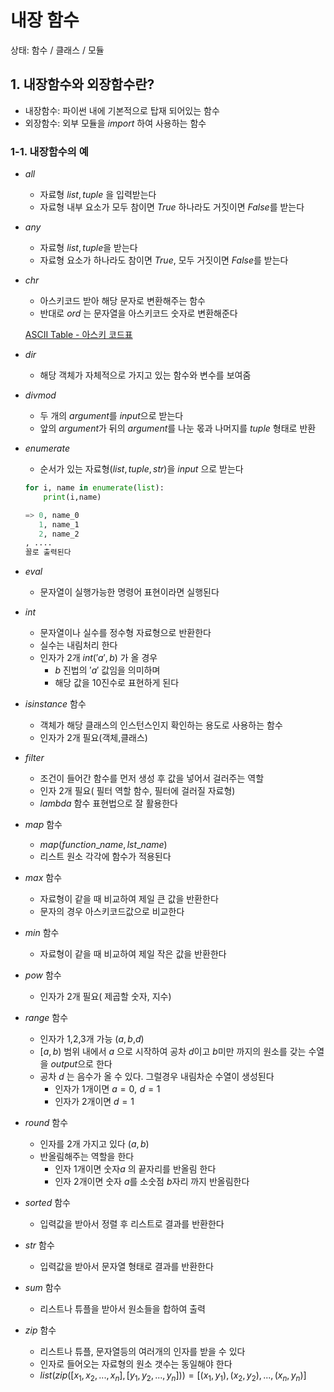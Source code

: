 # 내장 함수

상태: 함수 / 클래스 / 모듈

## 1. 내장함수와 외장함수란?

- 내장함수: 파이썬 내에 기본적으로 탑재 되어있는 함수
- 외장함수: 외부 모듈을 $import$ 하여 사용하는 함수

### 1-1. 내장함수의 예

- $all$
    - 자료형 $list,tuple$ 을 입력받는다
    - 자료형 내부 요소가 모두 참이면 $True$ 하나라도 거짓이면 $False$를 받는다
- $any$
    - 자료형 $list,tuple$을 받는다
    - 자료형 요소가 하나라도 참이면 $True$, 모두 거짓이면 $False$를 받는다
- $chr$
    - 아스키코드 받아 해당 문자로 변환해주는 함수
    - 반대로 $ord$ 는 문자열을 아스키코드 숫자로 변환해준다
    
    [ASCII Table - 아스키 코드표](https://shaeod.tistory.com/228)
    
- $dir$
    - 해당 객체가 자체적으로 가지고 있는 함수와 변수를 보여줌
- $divmod$
    - 두 개의 $argument$를 $input$으로 받는다
    - 앞의 $argument$가 뒤의 $argument$를 나눈 몫과 나머지를 $tuple$ 형태로 반환
- $enumerate$
    - 순서가 있는 자료형($list,tuple,str)$을 $input$ 으로 받는다
    
    ```python
    for i, name in enumerate(list):
    	print(i,name)
    
    => 0, name_0
       1, name_1
       2, name_2
    , ....
    꼴로 출력된다
    ```
    
- $eval$
    - 문자열이 실행가능한 명령어 표현이라면 실행된다
- $int$
    - 문자열이나 실수를 정수형 자료형으로 반환한다
    - 실수는 내림처리 한다
    - 인자가 2개 $int('a',b)$ 가 올 경우
        - $b$ 진법의 $'a'$ 값임을 의미하며
        - 해당 값을 10진수로 표현하게 된다
- $isinstance$ 함수
    - 객체가 해당 클래스의 인스턴스인지 확인하는 용도로 사용하는 함수
    - 인자가 2개 필요(객체,클래스)
- $filter$
    - 조건이 들어간 함수를 먼저 생성 후 값을 넣어서 걸러주는 역할
    - 인자 2개 필요( 필터 역할 함수, 필터에 걸러질 자료형)
    - $lambda$ 함수 표현법으로 잘 활용한다
- $map$ 함수
    - $map(function\_name,lst\_name)$
    - 리스트 원소 각각에 함수가 적용된다
- $max$  함수
    - 자료형이 같을 때 비교하여 제일 큰 값을 반환한다
    - 문자의 경우 아스키코드값으로 비교한다
- $min$ 함수
    - 자료형이 같을 때 비교하여 제일 작은 값을 반환한다
- $pow$ 함수
    - 인자가 2개 필요( 제곱할 숫자, 지수)
- $range$ 함수
    - 인자가 1,2,3개 가능 ($a,b ,$$d)$
    - $[a,b)$ 범위 내에서 $a$ 으로 시작하여 공차 $d$이고 $b$미만 까지의 원소를 갖는 수열을 $output$으로 한다
    - 공차 $d$ 는 음수가 올 수 있다. 그럴경우 내림차순 수열이 생성된다
        - 인자가 1개이면 $a=0 ,\,\,d=1$
        - 인자가 2개이면 $d=1$
- $round$ 함수
    - 인자를 2개 가지고 있다 $(a,b)$
    - 반올림해주는 역할을 한다
        - 인자 1개이면 숫자$a$ 의 끝자리를 반올림 한다
        - 인자 2개이면 숫자 $a$를 소숫점 $b$자리 까지 반올림한다
- $sorted$ 함수
    - 입력값을 받아서 정렬 후 리스트로 결과를 반환한다
- $str$ 함수
    - 입력값을 받아서 문자열 형태로 결과를 반환한다
- $sum$ 함수
    - 리스트나 튜플을 받아서 원소들을 합하여 출력
- $zip$ 함수
    - 리스트나 튜플, 문자열등의 여러개의 인자를 받을 수 있다
    - 인자로 들어오는 자료형의 원소 갯수는 동일해야 한다
    - $list(zip([x_1,x_2,...,x_n],[y_1,y_2,...,y_n]))=[(x_1,y_1),(x_2,y_2),...,(x_n,y_n)]$